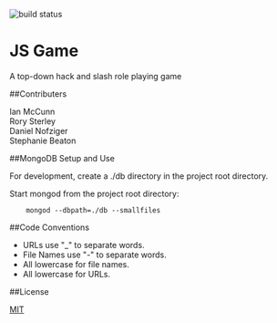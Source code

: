 ![build status](https://travis-ci.org/profile/cf-js-game/js-game)
# JS Game

A top-down hack and slash role playing game


##Contributers

Ian McCunn<br>
Rory Sterley<br>
Daniel Nofziger<br>
Stephanie Beaton


##MongoDB Setup and Use

For development, create a ./db directory in the project root directory.

Start mongod from the project root directory:
```
    mongod --dbpath=./db --smallfiles
```

##Code Conventions

- URLs use "_" to separate words.
- File Names use "-" to separate words.
- All lowercase for file names.
- All lowercase for URLs.

##License

[MIT](LICENSE)
